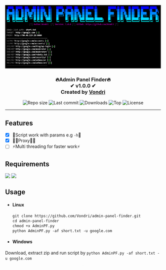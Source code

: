 <div align="center">
  <img src="ss.png" alt="ScreenShot">
  <h3>
    🔥Admin Panel Finder🔥<br>
    ✔ v1.0.0 ✔<br>
    Created by <a href="https://gtihub.com/vondri">Vondri</a>
  </h3>
</div>

<div align="center">
  <img src="https://img.shields.io/github/repo-size/vondri/admin-panel-finder" alt="Repo size">
  <img src="https://img.shields.io/github/last-commit/vondri/admin-panel-finder" alt="Last commit">
  <img src="https://img.shields.io/github/downloads/vondri/admin-panel-finder/total" alt="Downloads">
  <img src="https://img.shields.io/github/languages/top/vondri/admin-panel-finder" alt="Top">
  <img src="https://img.shields.io/github/license/vondri/admin-panel-finder" alt="License">
</div>

* * * * * * * * *
## Features
- [x] 📝Script work with params e.g `-h`📝
- [x] 👩‍💻Proxy👩‍💻
- [ ] ⚡Multi threading for faster work⚡
## Requirements
  ![](https://img.shields.io/pypi/v/requests?label=requests)
  ![](https://img.shields.io/pypi/v/argparse?label=argparse)

## Usage
* #### Linux
    ```
    git clone https://github.com/Vondri/admin-panel-finder.git
    cd admin-panel-finder
    chmod +x AdminPF.py
    python AdminPF.py -af short.txt -u google.com
    ```
* #### Windows
Download, extract zip and run script by `python AdminPF.py -af short.txt -u google.com`

<div align="center">
  <p style="font-size:1px">j</p>
</div>
